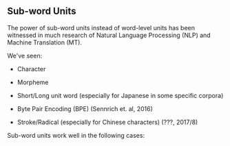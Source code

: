 <h2>Sub-word Units</h2>

The power of sub-word units instead of word-level units has been witnessed in much research of Natural Language Processing (NLP) and Machine Translation (MT).

We've seen:

* Character

* Morpheme

* Short/Long unit word (especially for Japanese in some specific corpora)

* Byte Pair Encoding (BPE) (Sennrich et. al, 2016)

* Stroke/Radical (especially for Chinese characters) (???, 2017/8)

Sub-word units work well in the following cases: 
